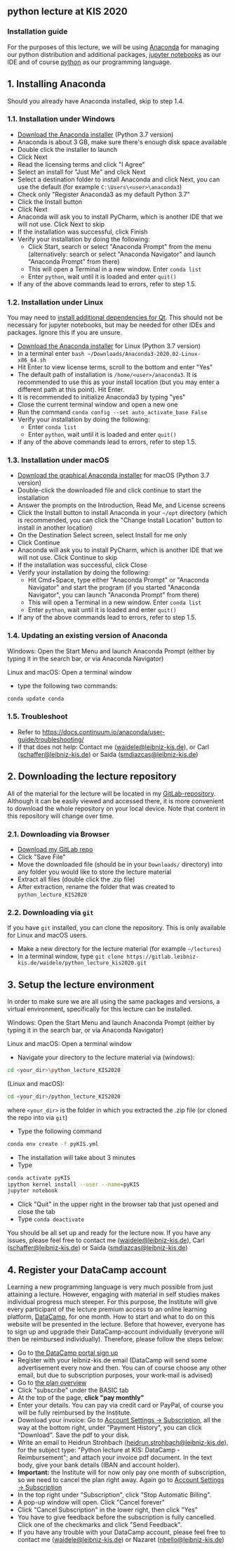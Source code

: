 ## python lecture at KIS 2020

### Installation guide

For the purposes of this lecture, we will be using [Anaconda](https://www.anaconda.com/distribution/) for managing our python distribution and additional packages, [jupyter notebooks](https://jupyter.org/try) as our IDE and of course [python](https://www.python.org/) as our programming language.

## 1. Installing Anaconda
Should you already have Anaconda installed, skip to step 1.4.

### 1.1. Installation under Windows
- [Download the Anaconda installer](https://www.anaconda.com/distribution/#windows) (Python 3.7 version)
- Anaconda is about 3 GB, make sure there's enough disk space available
- Double click the installer to launch
- Click Next
- Read the licensing terms and click "I Agree"
- Select an install for "Just Me" and click Next
- Select a destination folder to install Anaconda and click Next, you can use the default (for example `C:\Users\<user>\anaconda3`)
- Check only "Register Anaconda3 as my default Python 3.7"
- Click the Install button
- Click Next
- Anaconda will ask you to install PyCharm, which is another IDE that we will not use. Click Next to skip
- If the installation was successful, click Finish
- Verify your installation by doing the following:
    - Click Start, search or select "Anaconda Prompt" from the menu (alternatively: search or select "Anaconda Navigator" and launch "Anaconda Prompt" from there)
    - This will open a Terminal in a new window. Enter `conda list`
    - Enter `python`, wait until it is loaded and enter `quit()`
- If any of the above commands lead to errors, refer to step 1.5.

### 1.2. Installation under Linux
You may need to [install additional dependencies for Qt](https://docs.continuum.io/anaconda/install/linux/). This should not be necessary for jupyter notebooks, but may be needed for other IDEs and packages. Ignore this if you are unsure.

- [Download the Anaconda installer](https://www.anaconda.com/distribution/#linux) for Linux (Python 3.7 version)
- In a terminal enter `bash ~/Downloads/Anaconda3-2020.02-Linux-x86_64.sh`
- Hit Enter to view license terms, scroll to the bottom and enter "Yes"
- The default path of installation is `/home/<user>/anaconda3`. It is recommended to use this as your install location (but you may enter a different path at this point). Hit Enter.
- It is recommended to initialize Anaconda3 by typing "yes"
- Close the current terminal window and open a new one
- Run the command `conda config --set auto_activate_base False`
- Verify your installation by doing the following:
    - Enter `conda list`
    - Enter `python`, wait until it is loaded and enter `quit()`
- If any of the above commands lead to errors, refer to step 1.5.

### 1.3. Installation under macOS
- [Download the graphical Anaconda installer](https://www.anaconda.com/distribution/#macos) for macOS (Python 3.7 version)
- Double-click the downloaded file and click continue to start the installation
- Answer the prompts on the Introduction, Read Me, and License screens
- Click the Install button to install Anaconda in your `~/opt` directory (which is recommended, you can click the "Change Install Location" button to install in another location)
- On the Destination Select screen, select Install for me only
- Click Continue
- Anaconda will ask you to install PyCharm, which is another IDE that we will not use. Click Continue to skip
- If the installation was successful, click Close
- Verify your installation by doing the following:
    - Hit Cmd+Space, type either "Anaconda Prompt" or "Anaconda Navigator" and start the program (if you started "Anaconda Navigator", you can launch "Anaconda Prompt" from there)
    - This will open a Terminal in a new window. Enter `conda list`
    - Enter `python`, wait until it is loaded and enter `quit()`
- If any of the above commands lead to errors, refer to step 1.5.

### 1.4. Updating an existing version of Anaconda
Windows: Open the Start Menu and launch Anaconda Prompt (either by typing it in the search bar, or via Anaconda Navigator)

Linux and macOS: Open a terminal window
- type the following two commands:
```bash
conda update conda
```

### 1.5. Troubleshoot
- Refer to https://docs.continuum.io/anaconda/user-guide/troubleshooting/
- If that does not help: Contact me (waidele@leibniz-kis.de), or Carl (schaffer@leibniz-kis.de) or Saida (smdiazcas@leibniz-kis.de)

## 2. Downloading the lecture repository
All of the material for the lecture will be located in my [GitLab-repository](https://gitlab.leibniz-kis.de/waidele/python_lecture_kis2020). Although it can be easily viewed and accessed there, it is more convenient to download the whole repository on your local device. Note that content in this repository will change over time.

### 2.1. Downloading via Browser
- [Download my GitLab repo](https://gitlab.leibniz-kis.de/waidele/python_lecture_kis2020/-/archive/master/python_lecture_kis2020-master.zip)
- Click "Save File"
- Move the downloaded file (should be in your `Downloads/` directory) into any folder you would like to store the lecture material
- Extract all files (double click the .zip file)
- After extraction, rename the folder that was created to `python_lecture_KIS2020`

### 2.2. Downloading via `git`
If you have `git` installed, you can clone the repository. This is only available for Linux and macOS users.
- Make a new directory for the lecture material (for example `~/lectures`)
- In a terminal window, type `git clone https://gitlab.leibniz-kis.de/waidele/python_lecture_kis2020.git`

## 3. Setup the lecture environment
In order to make sure we are all using the same packages and versions, a virtual environment, specifically for this lecture can be installed.

Windows: Open the Start Menu and launch Anaconda Prompt (either by typing it in the search bar, or via Anaconda Navigator)

Linux and macOS: Open a terminal window

- Navigate your directory to the lecture material via (windows):
```bash
cd <your_dir>\python_lecture_KIS2020
```
(Linux and macOS):
```bash
cd <your_dir>/python_lecture_KIS2020
```
where `<your_dir>` is the folder in which you extracted the .zip file (or cloned the repo into via `git`)

- Type the following command
```bash
conda env create -f pyKIS.yml
```
- The installation will take about 3 minutes
- Type 
```bash
conda activate pyKIS
ipython kernel install --user --name=pyKIS
jupyter notebook
```
- Click "Quit" in the upper right in the browser tab that just opened and close the tab
- Type `conda deactivate`

You should be all set up and ready for the lecture now. If you have any issues, please feel free to contact me (waidele@leibniz-kis.de), Carl (schaffer@leibniz-kis.de) or Saida (smdiazcas@leibniz-kis.de)

## 4. Register your DataCamp account
Learning a new programming language is very much possible from just attaining a lecture. However, engaging with material in self studies makes individual progress much steeper. For this purpose, the Institute will give every participant of the lecture premium access to an online learning platform, [DataCamp](https://www.datacamp.com), for one month. How to start and what to do on this website will be presented in the lecture. Before that however, everyone has to sign up and upgrade their DataCamp-account individually (everyone will then be reimbursed individually). Therefore, please follow the steps below:

- Go to [the DataCamp portal sign up](https://www.datacamp.com/users/sign_up)
- Register with your leibniz-kis.de email (DataCamp will send some advertisement every now and then. You can of course choose any other email, but due to subscription purposes, your work-mail is advised)
- Go to [the plan overview](https://www.datacamp.com/pricing)
- Click "subscribe" under the BASIC tab
- At the top of the page, **click "pay monthly"**
- Enter your details. You can pay via credit card or PayPal, of course you will 
be fully reimbursed by the Institute.
- Download your invoice: Go to [Account Settings -> Subscription](https://www.datacamp.com/profile/account_settings/subscription), all the way at the bottom right, under "Payment History", you can click "Download". Save the pdf to your disk.
- Write an email to Heidrun Strohbach (heidrun.strohbach@leibniz-kis.de), for the subject type: "Python lecture at KIS: DataCamp - Reimbursement"; and attach your invoice pdf document. In the text body, give your bank details (IBAN and account holder).
- **Important:** the Institute will for now only pay one month of subscription, so we need to cancel the plan right away. Again go to [Account Settings -> Subscription](https://www.datacamp.com/profile/account_settings/subscription)
- In the top right under "Subscription", click "Stop Automatic Billing".
- A pop-up window will open. Click "Cancel forever"
- Click "Cancel Subscription" in the lower right, then click "Yes"
- You have to give feedback before the subscription is fully cancelled. Click one of the checkmarks and click "Send Feedback".
- If you have any trouble with your DataCamp account, please feel free to contact me (waidele@leibniz-kis.de) or Nazaret (nbello@leibniz-kis.de)
